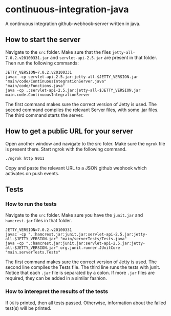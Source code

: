# continuous-integration-java

A continuous integration github-webhook-server written in java.

## How to start the server

Navigate to the `src` folder. Make sure that the files `jetty-all-7.0.2.v20100331.jar` and `servlet-api-2.5.jar` are present in that folder. Then run the following commands:
```
JETTY_VERSION=7.0.2.v20100331
javac -cp servlet-api-2.5.jar:jetty-all-$JETTY_VERSION.jar "main/code/ContinuousIntegrationServer.java" "main/code/Functions.java"
java -cp .:servlet-api-2.5.jar:jetty-all-$JETTY_VERSION.jar main.code.ContinuousIntegrationServer
```

The first command makes sure the correct version of Jetty is used. The second command compiles the relevant Server files, with some .jar files. The third command starts the server.

## How to get a public URL for your server

Open another window and navigate to the src foler. Make sure the `ngrok` file is present there. Start ngrok with the following command.

```
./ngrok http 8011
```

Copy and paste the relevant URL to a JSON github webhook which activates on push events.

## Tests

### How to run the tests

Navigate to the `src` folder. Make sure you have the `junit.jar` and `hamcrest.jar` files in that folder.
```
JETTY_VERSION=7.0.2.v20100331
javac -cp ".:hamcrest.jar:junit.jar:servlet-api-2.5.jar:jetty-all-$JETTY_VERSION.jar" "main/serverTests/Tests.java"
java -cp ".:hamcrest.jar:junit.jar:servlet-api-2.5.jar:jetty-all-$JETTY_VERSION.jar" org.junit.runner.JUnitCore "main.serverTests.Tests"
```

The first command makes sure the correct version of Jetty is used. The second line compiles the Tests file. The third line runs the tests with junit. Notice that each `.jar` file is separated by a colon. If more `.jar` files are required, they can be added in a similar fashion.

### How to interepret the results of the tests
If `OK` is printed, then all tests passed. Otherwise, information about the failed test(s) will be printed.